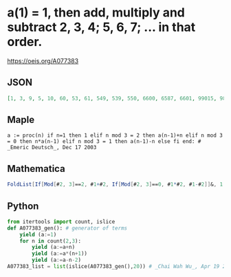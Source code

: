 # a\(1\) \= 1, then add, multiply and subtract 2, 3, 4; 5, 6, 7; \.\.\. in that order\.
https://oeis.org/A077383
## JSON
```JSON
[1, 3, 9, 5, 10, 60, 53, 61, 549, 539, 550, 6600, 6587, 6601, 99015, 98999, 99016, 1782288, 1782269, 1782289, 37428069, 37428047, 37428070, 898273680, 898273655, 898273681, 24253389387, 24253389359, 24253389388, 727601681640, 727601681609]
```
## Maple
```Maple
a := proc(n) if n=1 then 1 elif n mod 3 = 2 then a(n-1)+n elif n mod 3 = 0 then n*a(n-1) elif n mod 3 = 1 then a(n-1)-n else fi end: # _Emeric Deutsch_, Dec 17 2003
```
## Mathematica
```Mathematica
FoldList[If[Mod[#2, 3]==2, #1+#2, If[Mod[#2, 3]==0, #1*#2, #1-#2]]&, 1, Range[2, 31]] (* _James C. McMahon_, Oct 10 2023 *)
```
## Python
```Python
from itertools import count, islice
def A077383_gen(): # generator of terms
    yield (a:=1)
    for n in count(2,3):
        yield (a:=a+n)
        yield (a:=a*(n+1))
        yield (a:=a-n-2)
A077383_list = list(islice(A077383_gen(),20)) # _Chai Wah Wu_, Apr 19 2023
```
